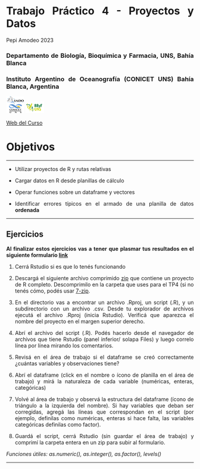 Trabajo Práctico 4 - Proyectos y Datos
================
Pepi Amodeo
2023

<!--SETUP-->
<style> body {text-align: justify} </style>
<!--SOCIAL LINKS-->

### Departamento de Biología, Bioquímica y Farmacia, UNS, Bahía Blanca

### Instituto Argentino de Oceanografía (CONICET UNS) Bahía Blanca, Argentina

![icon_IADO](./img/logo_iado_2019_negro.png)
![icon_DBBF](./img/BBF_UNS_color_50p.png)

[Web del Curso](https://pepiamodeo.github.io/cursoR/)

# Objetivos

------------------------------------------------------------------------

-   Utilizar proyectos de R y rutas relativas

-   Cargar datos en R desde planillas de cálculo

-   Operar funciones sobre un dataframe y vectores

-   Identificar errores típicos en el armado de una planilla de datos
    **ordenada**

------------------------------------------------------------------------

## Ejercicios

**Al finalizar estos ejercicios vas a tener que plasmar tus resultados
en el siguiente formulario [link](https://forms.gle/jHjo4c4SUW9iWwzc9)**

1)  Cerrá Rstudio si es que lo tenés funcionando

2)  Descargá el siguiente archivo comprimido
    [zip](https://pepiamodeo.github.io/cursoR/TPs/scripts/analisis_metales.zip)
    que contiene un proyecto de R completo. Descomprimilo en la carpeta
    que uses para el TP4 (si no tenés cómo, podés usar
    [7-zip](https://www.7-zip.org/).

3)  En el directorio vas a encontrar un archivo .Rproj, un script (.R),
    y un subdirectorio con un archivo .csv. Desde tu explorador de
    archivos ejecutá el archivo .Rproj (inicia Rstudio). Verificá que
    aparezca el nombre del proyecto en el margen superior derecho.

4)  Abrí el archivo del script (.R). Podés hacerlo desde el navegador de
    archivos que tiene Rstudio (panel inferior/ solapa Files) y luego
    correlo línea por línea mirando los comentarios.

5)  Revisá en el área de trabajo si el dataframe se creó correctamente
    ¿cuántas variables y observaciones tiene?

6)  Abrí el dataframe (click en el nombre o ícono de planilla en el área
    de trabajo) y mirá la naturaleza de cada variable (numéricas,
    enteras, categóricas)

7)  Volvé al área de trabajo y observá la estructura del dataframe
    (ícono de triángulo a la izquierda del nombre). Si hay variables que
    deban ser corregidas, agregá las líneas que correspondan en el
    script (por ejemplo, definilas como numéricas, enteras si hace
    falta, las variables categóricas definilas como factor).

8)  Guardá el script, cerrá Rstudio (sin guardar el área de trabajo) y
    comprimí la carpeta entera en un zip para subir al formulario.

*Funciones útiles: as.numeric(), as.integer(), as.factor(), levels()*

------------------------------------------------------------------------
